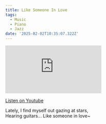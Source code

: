 ```yaml
---
title: Like Someone In Love
tags:
  - Music
  - Piano
  - Jazz
date: '2025-02-02T10:35:07.322Z'
---
```


<iframe src="https://www.youtube-nocookie.com/embed/12iiu65IoMk?modestbranding=1&showinfo=0&rel=0" title="YouTube video player" frameborder="0" allow="accelerometer; autoplay; encrypted-media; gyroscope; picture-in-picture;" allowfullscreen className="youtube_video"></iframe>

[Listen on Youtube](https://youtu.be/12iiu65IoMk)

Lately, I find myself out gazing at stars,<br/>
Hearing guitars... Like someone in love~
